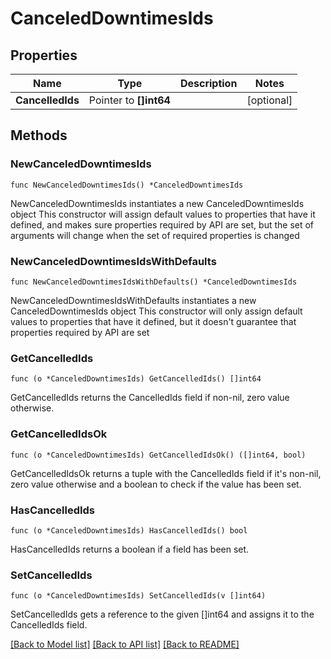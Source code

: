 # CanceledDowntimesIds

## Properties

Name | Type | Description | Notes
------------ | ------------- | ------------- | -------------
**CancelledIds** | Pointer to **[]int64** |  | [optional] 

## Methods

### NewCanceledDowntimesIds

`func NewCanceledDowntimesIds() *CanceledDowntimesIds`

NewCanceledDowntimesIds instantiates a new CanceledDowntimesIds object
This constructor will assign default values to properties that have it defined,
and makes sure properties required by API are set, but the set of arguments
will change when the set of required properties is changed

### NewCanceledDowntimesIdsWithDefaults

`func NewCanceledDowntimesIdsWithDefaults() *CanceledDowntimesIds`

NewCanceledDowntimesIdsWithDefaults instantiates a new CanceledDowntimesIds object
This constructor will only assign default values to properties that have it defined,
but it doesn't guarantee that properties required by API are set

### GetCancelledIds

`func (o *CanceledDowntimesIds) GetCancelledIds() []int64`

GetCancelledIds returns the CancelledIds field if non-nil, zero value otherwise.

### GetCancelledIdsOk

`func (o *CanceledDowntimesIds) GetCancelledIdsOk() ([]int64, bool)`

GetCancelledIdsOk returns a tuple with the CancelledIds field if it's non-nil, zero value otherwise
and a boolean to check if the value has been set.

### HasCancelledIds

`func (o *CanceledDowntimesIds) HasCancelledIds() bool`

HasCancelledIds returns a boolean if a field has been set.

### SetCancelledIds

`func (o *CanceledDowntimesIds) SetCancelledIds(v []int64)`

SetCancelledIds gets a reference to the given []int64 and assigns it to the CancelledIds field.


[[Back to Model list]](../README.md#documentation-for-models) [[Back to API list]](../README.md#documentation-for-api-endpoints) [[Back to README]](../README.md)


